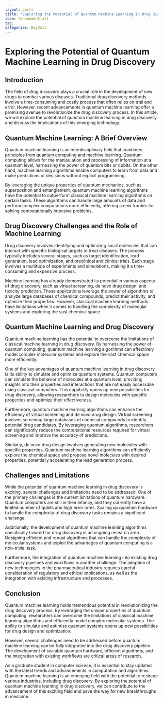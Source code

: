 ```yaml
---
layout: posts
title: "Exploring the Potential of Quantum Machine Learning in Drug Discovery"
icon: fa-comment-alt
tag:      
categories: BigData
---
```



# Exploring the Potential of Quantum Machine Learning in Drug Discovery

## Introduction

The field of drug discovery plays a crucial role in the development of new drugs to combat various diseases. Traditional drug discovery methods involve a time-consuming and costly process that often relies on trial and error. However, recent advancements in quantum machine learning offer a promising avenue to revolutionize the drug discovery process. In this article, we will explore the potential of quantum machine learning in drug discovery and discuss the implications of this emerging technology.

## Quantum Machine Learning: A Brief Overview

Quantum machine learning is an interdisciplinary field that combines principles from quantum computing and machine learning. Quantum computing allows for the manipulation and processing of information at a quantum level, harnessing the power of quantum bits or qubits. On the other hand, machine learning algorithms enable computers to learn from data and make predictions or decisions without explicit programming.

By leveraging the unique properties of quantum mechanics, such as superposition and entanglement, quantum machine learning algorithms have the potential to outperform classical machine learning algorithms on certain tasks. These algorithms can handle large amounts of data and perform complex computations more efficiently, offering a new frontier for solving computationally intensive problems.

## Drug Discovery Challenges and the Role of Machine Learning

Drug discovery involves identifying and optimizing small molecules that can interact with specific biological targets to treat diseases. The process typically includes several stages, such as target identification, lead generation, lead optimization, and preclinical and clinical trials. Each stage involves a multitude of experiments and simulations, making it a time-consuming and expensive process.

Machine learning has already demonstrated its potential in various aspects of drug discovery, such as virtual screening, de novo drug design, and toxicity prediction. These applications leverage the power of algorithms to analyze large databases of chemical compounds, predict their activity, and optimize their properties. However, classical machine learning methods have limitations when it comes to handling the complexity of molecular systems and exploring the vast chemical space.

## Quantum Machine Learning and Drug Discovery

Quantum machine learning has the potential to overcome the limitations of classical machine learning in drug discovery. By harnessing the power of quantum computing, quantum machine learning algorithms can effectively model complex molecular systems and explore the vast chemical space more efficiently.

One of the key advantages of quantum machine learning in drug discovery is its ability to simulate and optimize quantum systems. Quantum computers can simulate the behavior of molecules at a quantum level, providing insights into their properties and interactions that are not easily accessible using classical computers. This capability opens up new possibilities for drug discovery, allowing researchers to design molecules with specific properties and optimize their effectiveness.

Furthermore, quantum machine learning algorithms can enhance the efficiency of virtual screening and de novo drug design. Virtual screening involves screening large databases of chemical compounds to identify potential drug candidates. By leveraging quantum algorithms, researchers can significantly reduce the computational resources required for virtual screening and improve the accuracy of predictions.

Similarly, de novo drug design involves generating new molecules with specific properties. Quantum machine learning algorithms can efficiently explore the chemical space and propose novel molecules with desired properties, potentially accelerating the lead generation process.

## Challenges and Limitations

While the potential of quantum machine learning in drug discovery is exciting, several challenges and limitations need to be addressed. One of the primary challenges is the current limitations of quantum hardware. Quantum computers are still in their infancy, and they currently have a limited number of qubits and high error rates. Scaling up quantum hardware to handle the complexity of drug discovery tasks remains a significant challenge.

Additionally, the development of quantum machine learning algorithms specifically tailored for drug discovery is an ongoing research area. Designing efficient and robust algorithms that can handle the complexity of molecular systems and exploit the advantages of quantum computing is a non-trivial task.

Furthermore, the integration of quantum machine learning into existing drug discovery pipelines and workflows is another challenge. The adoption of new technologies in the pharmaceutical industry requires careful consideration of regulatory and ethical implications, as well as the integration with existing infrastructure and processes.

## Conclusion

Quantum machine learning holds tremendous potential in revolutionizing the drug discovery process. By leveraging the unique properties of quantum computing, researchers can overcome the limitations of classical machine learning algorithms and efficiently model complex molecular systems. The ability to simulate and optimize quantum systems opens up new possibilities for drug design and optimization.

However, several challenges need to be addressed before quantum machine learning can be fully integrated into the drug discovery pipeline. The development of scalable quantum hardware, efficient algorithms, and the integration with existing workflows are critical areas of research.

As a graduate student in computer science, it is essential to stay updated with the latest trends and advancements in computation and algorithms. Quantum machine learning is an emerging field with the potential to reshape various industries, including drug discovery. By exploring the potential of quantum machine learning in drug discovery, we can contribute to the advancement of this exciting field and pave the way for new breakthroughs in medicine.